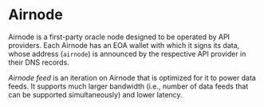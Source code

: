 # Airnode

Airnode is a first-party oracle node designed to be operated by API providers.
Each Airnode has an EOA wallet with which it signs its data, whose address (`airnode`) is announced by the respective API provider in their DNS records.

_Airnode feed_ is an iteration on Airnode that is optimized for it to power data feeds.
It supports much larger bandwidth (i.e., number of data feeds that can be supported simultaneously) and lower latency.
